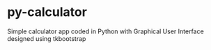 # py-calculator

Simple calculator app coded in Python with Graphical User Interface designed using tkbootstrap
